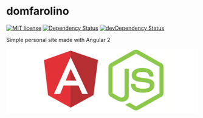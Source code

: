 # domfarolino
[![MIT license](http://img.shields.io/badge/license-MIT-brightgreen.svg)](http://opensource.org/licenses/MIT)
[![Dependency Status](https://david-dm.org/domfarolino/domfarolino.svg)](https://david-dm.org/domfarolino/domfarolino)
[![devDependency Status](https://david-dm.org/domfarolino/domfarolino/dev-status.svg)](https://david-dm.org/domfarolino/domfarolino#info=devDependencies)

Simple personal site made with Angular 2

[![logo](./logo.png)](https://github.com/domfarolino/domfarolino)
